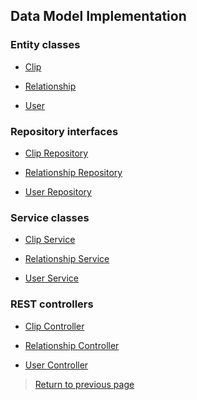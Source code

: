 ## Data Model Implementation

### Entity classes

* [Clip](https://github.com/tunefull/tunefull-service/blob/master/src/main/java/edu/cnm/deepdive/tunefull/model/entity/Clip.java)

* [Relationship](https://github.com/tunefull/tunefull-service/blob/master/src/main/java/edu/cnm/deepdive/tunefull/model/entity/Relationship.java)

* [User](https://github.com/tunefull/tunefull-service/blob/master/src/main/java/edu/cnm/deepdive/tunefull/model/entity/User.java)

### Repository interfaces

* [Clip Repository]()

* [Relationship Repository]()

* [User Repository]()

### Service classes

* [Clip Service]()

* [Relationship Service]()

* [User Service]()

### REST controllers 

* [Clip Controller]()

* [Relationship Controller]()

* [User Controller]()

> [Return to previous page](server-design-implementation.md)